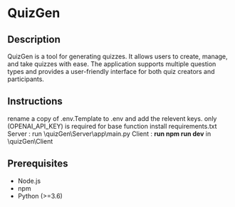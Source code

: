 # QuizGen

## Description
QuizGen is a tool for generating quizzes. It allows users to create, manage, and take quizzes with ease. The application supports multiple question types and provides a user-friendly interface for both quiz creators and participants.

## Instructions
rename a copy of .env.Template to .env and add the relevent keys. only (OPENAI_API_KEY) is required for base function
install requirements.txt
Server : run \quizGen\Server\app\main.py
Client : **run npm run dev** in \quizGen\Client

## Prerequisites
- Node.js
- npm
- Python (>=3.6)
